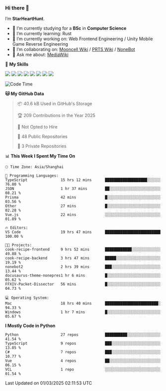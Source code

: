 ### Hi there 👋

I’m **StarHeartHunt**.

- 🏫 I’m currently studying for a **BSc** in **Computer Science**
- 🌱 I’m currently learning: Rust
- 🔭 I’m currently working on: Web Frontend Engineering / Unity Mobile Game Reverse Engineering
- 👯 I’m collaborating on: [Mooncell Wiki](https://fgo.wiki/) / [PRTS Wiki](http://prts.wiki/) / [NoneBot](https://github.com/nonebot)
- 💬 Ask me about: [MediaWiki](https://www.mediawiki.org)

🌟 **My Skills**

![](https://img.shields.io/badge/-Python-3e74a2?style=flat-square&logo=Python&logoColor=fff)
![](https://img.shields.io/badge/-Node.js-339933?style=flat-square&logo=node.js&logoColor=fff)
![](https://img.shields.io/badge/-Vue-4fc08d?style=flat-square&logo=vue.js&logoColor=fff)
![](https://img.shields.io/badge/-React-2d98ce?style=flat-square&logo=React&logoColor=fff)
![](https://img.shields.io/badge/-TypeScript-3178C6?style=flat-square&logo=TypeScript&logoColor=fff)
![](https://img.shields.io/badge/-Docker-2496ED?style=flat-square&logo=Docker&logoColor=fff)
![](https://img.shields.io/badge/-Linux-000000?style=flat-square&logo=Linux&logoColor=fff)
![](https://img.shields.io/badge/-Dotnet-512bd4?style=flat-square&logo=.net&logoColor=fff)

<!--START_SECTION:waka-->
![Code Time](http://img.shields.io/badge/Code%20Time-1%2C491%20hrs%2046%20mins-blue)

**🐱 My GitHub Data** 

> 📦 40.6 kB Used in GitHub's Storage 
 > 
> 🏆 209 Contributions in the Year 2025
 > 
> 🚫 Not Opted to Hire
 > 
> 📜 48 Public Repositories 
 > 
> 🔑 3 Private Repositories 
 > 
📊 **This Week I Spent My Time On** 

```text
🕑︎ Time Zone: Asia/Shanghai

💬 Programming Languages: 
TypeScript               15 hrs 12 mins      ███████████████████░░░░░░   76.80 % 
JSON                     1 hr 37 mins        ██░░░░░░░░░░░░░░░░░░░░░░░   08.21 % 
Prisma                   42 mins             █░░░░░░░░░░░░░░░░░░░░░░░░   03.56 % 
Other                    27 mins             █░░░░░░░░░░░░░░░░░░░░░░░░   02.28 % 
Vue.js                   22 mins             ░░░░░░░░░░░░░░░░░░░░░░░░░   01.89 % 

🔥 Editors: 
VS Code                  19 hrs 47 mins      █████████████████████████   100.00 % 

🐱‍💻 Projects: 
cook-recipe-frontend     9 hrs 52 mins       ████████████░░░░░░░░░░░░░   49.88 % 
cook-recipe-backend      3 hrs 47 mins       █████░░░░░░░░░░░░░░░░░░░░   19.19 % 
nonebot2                 2 hrs 39 mins       ███░░░░░░░░░░░░░░░░░░░░░░   13.44 % 
docusaurus-theme-nonepres1 hr 6 mins         █░░░░░░░░░░░░░░░░░░░░░░░░   05.62 % 
FFXIV-Packet-Dissector   56 mins             █░░░░░░░░░░░░░░░░░░░░░░░░   04.73 % 

💻 Operating System: 
Mac                      18 hrs 40 mins      ████████████████████████░   94.33 % 
Windows                  1 hr 7 mins         █░░░░░░░░░░░░░░░░░░░░░░░░   05.67 % 
```

**I Mostly Code in Python** 

```text
Python                   27 repos            ██████████░░░░░░░░░░░░░░░   41.54 % 
TypeScript               9 repos             ███░░░░░░░░░░░░░░░░░░░░░░   13.85 % 
C#                       7 repos             ███░░░░░░░░░░░░░░░░░░░░░░   10.77 % 
Vue                      4 repos             ██░░░░░░░░░░░░░░░░░░░░░░░   06.15 % 
VCL                      1 repo              ░░░░░░░░░░░░░░░░░░░░░░░░░   01.54 % 
```




 Last Updated on 01/03/2025 02:11:53 UTC
<!--END_SECTION:waka-->
